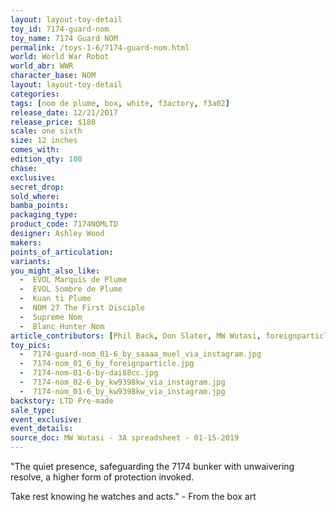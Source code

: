 ```yaml
---
layout: layout-toy-detail 
toy_id: 7174-guard-nom
toy_name: 7174 Guard NOM
permalink: /toys-1-6/7174-guard-nom.html
world: World War Robot
world_abr: WWR
character_base: NOM
layout: layout-toy-detail
categories: 
tags: [nom de plume, box, white, f3actory, f3a02]
release_date: 12/21/2017
release_price: $180 
scale: one sixth
size: 12 inches
comes_with: 
edition_qty: 100
chase: 
exclusive: 
secret_drop: 
sold_where: 
bamba_points: 
packaging_type: 
product_code: 7174NOMLTD
designer: Ashley Wood
makers: 
points_of_articulation: 
variants: 
you_might_also_like: 
  -  EVOL Marquis de Plume
  -  EVOL Sombre de Plume
  -  Kuan ti Plume
  -  NOM 27 The First Disciple
  -  Supreme Nom
  -  Blanc Hunter Nom
article_contributors: [Phil Back, Don Slater, MW Wutasi, foreignparticle, dai88cc, kw9398kw, saaaa_muel]
toy_pics: 
  -  7174-guard-nom_01-6_by_saaaa_muel_via_instagram.jpg
  -  7174-nom_01_6_by_foreignparticle.jpg
  -  7174-nom-01-6-by-dai88cc.jpg
  -  7174-nom_02-6_by_kw9398kw_via_instagram.jpg
  -  7174-nom_01-6_by_kw9398kw_via_instagram.jpg
backstory: LTD Pre-made
sale_type: 
event_exclusive: 
event_details: 
source_doc: MW Wutasi - 3A spreadsheet - 01-15-2019
---
```

"The quiet presence, safeguarding the 7174 bunker with unwaivering resolve, a higher form of protection invoked.

Take rest knowing he watches and acts." - From the box art